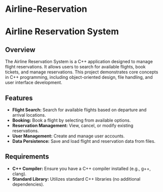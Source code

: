 # Airline-Reservation

# Airline Reservation System

## Overview

The Airline Reservation System is a C++ application designed to manage flight reservations. It allows users to search for available flights, book tickets, and manage reservations. This project demonstrates core concepts in C++ programming, including object-oriented design, file handling, and user interface development.

## Features

- **Flight Search:** Search for available flights based on departure and arrival locations.
- **Booking:** Book a flight by selecting from available options.
- **Reservation Management:** View, cancel, or modify existing reservations.
- **User Management:** Create and manage user accounts.
- **Data Persistence:** Save and load flight and reservation data from files.

## Requirements

- **C++ Compiler:** Ensure you have a C++ compiler installed (e.g., g++, clang).
- **Standard Library:** Utilizes standard C++ libraries (no additional dependencies).
